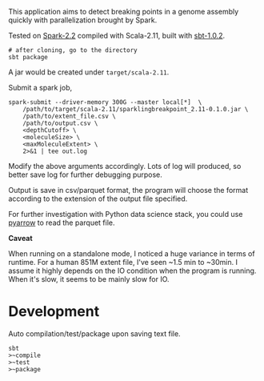This application aims to detect breaking points in a genome assembly quickly
with parallelization brought by Spark.


Tested on
[Spark-2.2](https://spark.apache.org/releases/spark-release-2-2-0.html) compiled
with Scala-2.11, built with [sbt-1.0.2](http://www.scala-sbt.org/download.html).


```
# after cloning, go to the directory
sbt package
```

A jar would be created under `target/scala-2.11`.

Submit a spark job,

```
spark-submit --driver-memory 300G --master local[*]  \
    /path/to/target/scala-2.11/sparklingbreakpoint_2.11-0.1.0.jar \
    /path/to/extent_file.csv \
    /path/to/output.csv \
    <depthCutoff> \
    <moleculeSize> \
    <maxMoleculeExtent> \
    2>&1 | tee out.log
````

Modify the above arguments accordingly. Lots of log will produced, so better
save log for further debugging purpose.

Output is save in csv/parquet format, the program will choose the format
according to the extension of the output file specified. 

For further investigation with Python data science stack, you could use
[pyarrow](https://arrow.apache.org/docs/python/) to read the parquet file.

**Caveat** 

When running on a standalone mode, I noticed a huge variance in terms of
runtime. For a human 851M extent file, I've seen ~1.5 min to ~30min. I assume it
highly depends on the IO condition when the program is running. When it's slow,
it seems to be mainly slow for IO.


# Development

Auto compilation/test/package upon saving text file.

```
sbt
>~compile
>~test
>~package
````
